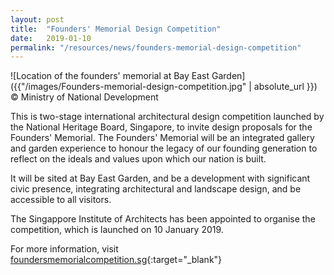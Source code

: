```yaml
---
layout: post
title:  "Founders' Memorial Design Competition"
date:   2019-01-10
permalink: "/resources/news/founders-memorial-design-competition"
---
```

![Location of the founders' memorial at Bay East Garden]({{"/images/Founders-memorial-design-competition.jpg" | absolute_url }})
© Ministry of National Development

This is two-stage international architectural design competition launched by the National Heritage Board, Singapore, to invite design proposals for the Founders' Memorial. The Founders' Memorial will be an integrated gallery and garden experience to honour the legacy of our founding generation to reflect on the ideals and values upon which our nation is built. 

It will be sited at Bay East Garden, and be a development with significant civic presence, integrating architectural and landscape design, and be accessible to all visitors. 

The Singappore Institute of Architects has been appointed to organise the competition, which is launched on 10 January 2019.

For more information, visit [foundersmemorialcompetition.sg](https://www.foundersmemorial.sg/){:target="_blank"} 


